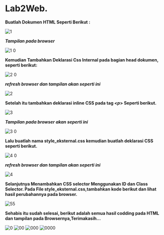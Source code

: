 # Lab2Web.

**Buatlah Dokumen HTML Seperti Berikut :**

![1](https://user-images.githubusercontent.com/56451391/113516402-51886300-95a4-11eb-8307-4df01fd6cd4f.PNG)
 
 **_Tampilan pada browser_**
 
   ![1 0](https://user-images.githubusercontent.com/56451391/113516472-a9bf6500-95a4-11eb-9b2f-25dc6e6a3248.PNG)
   
   **Kemudian Tambahkan  Deklarasi Css Internal pada bagian head dokumen, seperti berikut:**
   
   ![2 0](https://user-images.githubusercontent.com/56451391/113517006-a11c5e00-95a7-11eb-87cf-b5d1b1195d89.PNG)
                              
   **_refresh browser dan tampilan akan seperti ini_**
   
   ![2](https://user-images.githubusercontent.com/56451391/113517051-feb0aa80-95a7-11eb-89ed-7635fd9bfb0f.PNG)
   
   **Setelah itu tambahkan deklarasi inline CSS pada tag <*p*> Seperti berikut.**
   
   ![3](https://user-images.githubusercontent.com/56451391/113517435-27d23a80-95aa-11eb-9971-9f93d64a3524.PNG)
   
   **_Tampilan pada browser akan seperti ini_**
   
   ![3 0](https://user-images.githubusercontent.com/56451391/113517480-5cde8d00-95aa-11eb-8f7e-1247909ece16.PNG)
   
   **Lalu buatlah nama style_eksternal.css kemudian buatlah deklarasi CSS seperti berikut.**
   
   ![4 0](https://user-images.githubusercontent.com/56451391/113517988-82b96100-95ad-11eb-8681-d7018a67450a.PNG)
   
   **_refresh browser dan tampilan akan seperti ini_** 
   
   ![4](https://user-images.githubusercontent.com/56451391/113518015-c1e7b200-95ad-11eb-9113-4f752c5d9f54.PNG)
   
  **Selanjutnya Menambahkan CSS selector Menggunakan ID dan Class  Selector. Pada File style_eksternal.css,tambahkan kode berikut dan lihat hasil perubahannya pada browser.**
  
  ![55](https://user-images.githubusercontent.com/56451391/113519182-d2e7f180-95b4-11eb-9e25-9f5add4b6729.PNG)
   
   **Sehabis itu sudah selesai, berikut adalah semua hasil codding pada HTML dan tampilan pada Browsernya,Terimakasih...**
   
![0](https://user-images.githubusercontent.com/56451391/113519816-dbdac200-95b8-11eb-9464-925c40cb52bd.PNG)
![00](https://user-images.githubusercontent.com/56451391/113519820-e1d0a300-95b8-11eb-9707-bb2acd6be600.PNG)
![000](https://user-images.githubusercontent.com/56451391/113519823-e5fcc080-95b8-11eb-9bfc-51b6469baddb.PNG)
![0000](https://user-images.githubusercontent.com/56451391/113519826-eb5a0b00-95b8-11eb-8104-b8204128497c.PNG)
   

